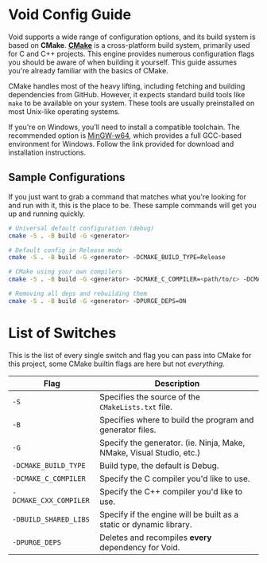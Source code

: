 # Void Config Guide

Void supports a wide range of configuration options, and its build system is based on **CMake**. [**CMake**](https://cmake.org/) is a cross-platform build system, primarily used for C and C++ projects. This engine provides numerous configuration flags you should be aware of when building it yourself. This guide assumes you're already familiar with the basics of CMake.

CMake handles most of the heavy lifting, including fetching and building dependencies from GitHub. However, it expects standard build tools like `make` to be available on your system. These tools are usually preinstalled on most Unix-like operating systems.

If you're on Windows, you’ll need to install a compatible toolchain. The recommended option is [MinGW-w64](https://www.mingw-w64.org/), which provides a full GCC-based environment for Windows. Follow the link provided for download and installation instructions.

## Sample Configurations

If you just want to grab a command that matches what you're looking for and run with it, this is the place to be. These sample commands will get you up and running quickly.

```sh
# Universal default configuration (debug)
cmake -S . -B build -G <generator>
```

```sh
# Default config in Release mode
cmake -S . -B build -G <generator> -DCMAKE_BUILD_TYPE=Release
```

```sh
# CMake using your own compilers
cmake -S . -B build -G <generator> -DCMAKE_C_COMPILER=<path/to/c> -DCMAKE_CXX_COMPILER=<path/to/cpp>
```

```sh
# Removing all deps and rebuilding them
cmake -S . -B build -G <generator> -DPURGE_DEPS=ON
```

<!-- I'm not 100% sure how cross compiling will work here so I'll avoid it for now -->  

# List of Switches

This is the list of every single switch and flag you can pass into CMake for this project, some CMake builtin flags are here but not *everything.*

| Flag | Description |
| ---- | ----------- |
| `-S` | Specifies the source of the `CMakeLists.txt` file. |
| `-B` | Specifies where to build the program and generator files. |
| `-G` | Specify the generator. (ie. Ninja, Make, NMake, Visual Studio, etc.) |
| `-DCMAKE_BUILD_TYPE` | Build type, the default is Debug.
| `-DCMAKE_C_COMPILER` | Specify the C compiler you'd like to use. |
| `-DCMAKE_CXX_COMPILER` | Specify the C++ compiler you'd like to use. |
| `-DBUILD_SHARED_LIBS` | Specify if the engine will be built as a static or dynamic library. |
| `-DPURGE_DEPS` | Deletes and recompiles **every** dependency for Void. |